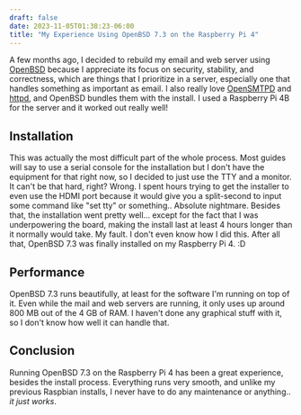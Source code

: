 ```yaml
---
draft: false
date: 2023-11-05T01:38:23-06:00
title: "My Experience Using OpenBSD 7.3 on the Raspberry Pi 4"
---
```


A few months ago, I decided to rebuild my email and web server using [OpenBSD](https://www.openbsd.org/) because I appreciate its focus on security, stability, and correctness, which are things that I prioritize in a server, especially one that handles something as important as email. I also really love [OpenSMTPD](https://www.opensmtpd.org/) and [httpd](https://man.openbsd.org/httpd.8), and OpenBSD bundles them with the install. I used a Raspberry Pi 4B for the server and it worked out really well!

## Installation

This was actually the most difficult part of the whole process. Most guides will say to use a serial console for the installation but I don't have the equipment for that right now, so I decided to just use the TTY and a monitor. It can't be that hard, right? Wrong. I spent hours trying to get the installer to even use the HDMI port because it would give you a split-second to input some command like "set tty" or something.. Absolute nightmare. Besides that, the installation went pretty well... except for the fact that I was underpowering the board, making the install last at least 4 hours longer than it normally would take. My fault. I don't even know how I did this. After all that, OpenBSD 7.3 was finally installed on my Raspberry Pi 4. :D

## Performance

OpenBSD 7.3 runs beautifully, at least for the software I'm running on top of it. Even while the mail and web servers are running, it only uses up around 800 MB out of the 4 GB of RAM. I haven't done any graphical stuff with it, so I don't know how well it can handle that.

## Conclusion

Running OpenBSD 7.3 on the Raspberry Pi 4 has been a great experience, besides the install process. Everything runs very smooth, and unlike my previous Raspbian installs, I never have to do any maintenance or anything.. *it just works*.
